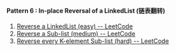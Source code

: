 #### Pattern 6 : In-place Reversal of a LinkedList (链表翻转)
1. [Reverse a LinkedList (easy) -- LeetCode](https://leetcode.com/problems/reverse-linked-list/)
2. [Reverse a Sub-list (medium) -- LeetCode](https://leetcode.com/problems/reverse-linked-list-ii/)
3. [Reverse every K-element Sub-list (hard) -- LeetCode](https://leetcode.com/problems/reverse-nodes-in-k-group/) 
